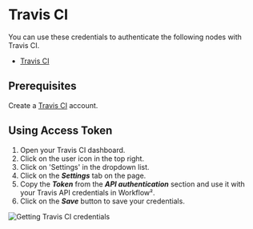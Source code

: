 # Travis CI

You can use these credentials to authenticate the following nodes with Travis CI.
- [Travis CI](/workflow/integrations/nodes/workflow-nodes-base.travisCi/)

## Prerequisites

Create a [Travis CI](https://travis-ci.org/) account.

## Using Access Token

1. Open your Travis CI dashboard.
2. Click on the user icon in the top right.
3. Click on 'Settings' in the dropdown list.
4. Click on the ***Settings*** tab on the page.
5. Copy the ***Token*** from the ***API authentication*** section and use it with your Travis API credentials in Workflow².
6. Click on the ***Save*** button to save your credentials.

![Getting Travis CI credentials](/_images/integrations/credentials/travisci/using-access-token.gif)
